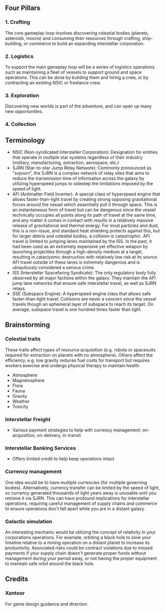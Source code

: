 ## Four Pillars

### 1. Crafting

The core gameplay loop involves discovering celestial bodies (planets, asteroids, moons) and consuming
their resources through crafting, ship-building, or commerce to build an expanding interstellar corporation.

### 2. Logistics

To support the main gameplay loop will be a series of logistics operations such as maintaining a fleet of
vessels to support ground and space operations. This can be done by building them and hiring a crew, or
by contracting an existing NSIC or freelance crew.

### 3. Exploration

Discovering new worlds is part of the adventure, and can open up many new opportunities.

### 4. Collection

## Terminology

* NSIC (Non-syndicated Intersteller Corporation): Designation for entities that operate in multiple star systems
  regardless of their industry (military, manufacturing, extraction, aerospace, etc.)
* SJRN (Star-to-star Jump Relay Network): Commonly pronounced as "sojourn", the SJRN is a complex network of
  relay sites that aims to reduce the transmission time of information across the galaxy by utilizing hyperspeed
  jumps to sidestep the limitations imposed by the speed of light.
* AFI (Antimatter Field Inverter): A special class of hyperspeed engine that allows faster-than-light travel
  by creating strong opposing gravitational forces around the vessel which essentially pull it through space.
  This is an instantaneous form of travel but can be dangerous since the vessel technically occupies all points
  along its path of travel at the same time, and any matter it comes in contact with results in a relatively
  massive release of gravitational and thermal energy. For most particles and dust, this is a non-issue, and
  standard heat shielding protects against this, but for larger debris and celestial bodies, a collision is
  catastrophic. AFI travel is limited to jumping lanes maintained by the ISS. In the past, it had been used as an extremely
  expensive yet effective weapon by launching projectiles through a high-density medium at a target, resulting
  in cataclysmic destruction with relatively low risk at its source. AFI travel outside of these lanes is extremely
  dangerous and is ubiquitously considered a serious crime.
* ISS (Intersteller Spacefaring Syndicate): The only regulatory body fully observed by all major factions within the
  galaxy. They maintain the AFI jump lane networks that ensure safe interstellar travel, as well as SJRN relays.
* SSE (Subspace Engine): A hyperspeed engine class that allows safe faster-than-light travel. Collisions are never a
  concern since the vessel travels though an ephemeral layer of subspace to reach its target. On average, subspace
  travel is one hundred times faster than light.

## Brainstorming

### Celestial traits

These traits affect types of resource acquisition (e.g. robots or spacesuits required for extraction on planets
with no atmosphere). Others affect the efficiency, e.g. low gravity reduces fuel costs for transport but requires
workers exercise and undergo physical therapy to maintain health.

* Atmosphere
* Magnetosphere
* Flora
* Fauna
* Gravity
* Weather
* Toxicity

### Interstellar Freight

* Various payment strategies to help with currency management: on-acquisition, on-delivery, in-transit

### Interstellar Banking Services

* Offers limited credit to help keep operations intact

### Currency management

One idea would be to have multiple currencies (for multiple governing bodies). Alternatively, currency transfer
can be limited by the speed of light, so currency generated thousands of light years away is unusable until you
retrieve it via SJRN. This can have profound implications for interstellar operations, requiring careful management
of supply chains and commerce to ensure operations don't fall apart while you are in a distant galaxy.

### Galactic simulation

An interesting mechanic would be utilizing the concept of relativity in your corporations operations. For example,
orbiting a black hole to slow your timeline relative to a mining operation on a distant planet to increase its
productivity. Associated risks could be contract violations due to missed payments if your supply chain doesn't
generate proper funds without management during your period away, or not having the proper equipment to maintain
safe orbit around the black hole.

## Credits

### Xantoor

For game design guidance and direction.
